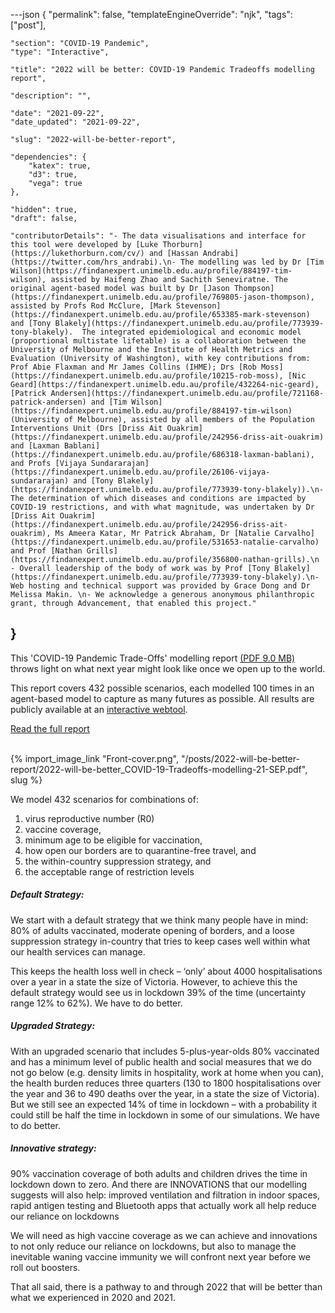 ---json
{
	"permalink": false,
	"templateEngineOverride": "njk",
	"tags": ["post"],
	
	"section": "COVID-19 Pandemic",
	"type": "Interactive",

	"title": "2022 will be better: COVID-19 Pandemic Tradeoffs modelling report",
	
	"description": "",
	
	"date": "2021-09-22",
	"date_updated": "2021-09-22",
	
	"slug": "2022-will-be-better-report",
	
	"dependencies": {
		"katex": true,
		"d3": true,
		"vega": true
	},
	
	"hidden": true,
	"draft": false,

	"contributorDetails": "- The data visualisations and interface for this tool were developed by [Luke Thorburn](https://lukethorburn.com/cv/) and [Hassan Andrabi](https://twitter.com/hrs_andrabi).\n- The modelling was led by Dr [Tim Wilson](https://findanexpert.unimelb.edu.au/profile/884197-tim-wilson), assisted by Haifeng Zhao and Sachith Seneviratne. The original agent-based model was built by Dr [Jason Thompson](https://findanexpert.unimelb.edu.au/profile/769805-jason-thompson), assisted by Profs Rod McClure, [Mark Stevenson](https://findanexpert.unimelb.edu.au/profile/653385-mark-stevenson) and [Tony Blakely](https://findanexpert.unimelb.edu.au/profile/773939-tony-blakely).  The integrated epidemiological and economic model (proportional multistate lifetable) is a collaboration between the University of Melbourne and the Institute of Health Metrics and Evaluation (University of Washington), with key contributions from: Prof Abie Flaxman and Mr James Collins (IHME); Drs [Rob Moss](https://findanexpert.unimelb.edu.au/profile/10215-rob-moss), [Nic Geard](https://findanexpert.unimelb.edu.au/profile/432264-nic-geard), [Patrick Andersen](https://findanexpert.unimelb.edu.au/profile/721168-patrick-andersen) and [Tim Wilson](https://findanexpert.unimelb.edu.au/profile/884197-tim-wilson) (University of Melbourne), assisted by all members of the Population Interventions Unit (Drs [Driss Ait Ouakrim](https://findanexpert.unimelb.edu.au/profile/242956-driss-ait-ouakrim) and [Laxman Bablani](https://findanexpert.unimelb.edu.au/profile/686318-laxman-bablani), and Profs [Vijaya Sundararajan](https://findanexpert.unimelb.edu.au/profile/26106-vijaya-sundararajan) and [Tony Blakely](https://findanexpert.unimelb.edu.au/profile/773939-tony-blakely)).\n- The determination of which diseases and conditions are impacted by COVID-19 restrictions, and with what magnitude, was undertaken by Dr [Driss Ait Ouakrim](https://findanexpert.unimelb.edu.au/profile/242956-driss-ait-ouakrim), Ms Ameera Katar, Mr Patrick Abraham, Dr [Natalie Carvalho](https://findanexpert.unimelb.edu.au/profile/531653-natalie-carvalho) and Prof [Nathan Grills](https://findanexpert.unimelb.edu.au/profile/356800-nathan-grills).\n - Overall leadership of the body of work was by Prof [Tony Blakely](https://findanexpert.unimelb.edu.au/profile/773939-tony-blakely).\n- Web hosting and technical support was provided by Grace Dong and Dr Melissa Makin. \n- We acknowledge a generous anonymous philanthropic grant, through Advancement, that enabled this project."


}
---

This 'COVID-19 Pandemic Trade-Offs' modelling report <a href="/posts/2022-will-be-better-report/2022-will-be-better_COVID-19-Tradeoffs-modelling-21-SEP.pdf" target="_blank" rel="noopener noreferrer">(PDF 9.0 MB)</a> throws light on what next year might look like once we open up to the world.

This report covers 432 possible scenarios, each modelled 100 times in an agent-based model to capture as many futures as possible. All results are publicly available at an <a href="/pandemic-trade-offs-september-2021/" target="_blank" rel="noopener noreferrer">interactive webtool</a>.

<a href="/posts/2022-will-be-better-report/2022-will-be-better_COVID-19-Tradeoffs-modelling-21-SEP.pdf" class="button-small with-arrow" target="_blank" rel="noopener noreferrer">Read the full report</a><br /><br />

{% import_image_link "Front-cover.png", "/posts/2022-will-be-better-report/2022-will-be-better_COVID-19-Tradeoffs-modelling-21-SEP.pdf", slug %}

We model 432 scenarios for combinations of:

1. virus reproductive number (R0)
2. vaccine coverage,
3. minimum age to be eligible for vaccination,
4. how open our borders are to quarantine-free travel, and
5. the within-country suppression strategy, and
6. the acceptable range of restriction levels

<h5>Default Strategy:</h5>

We start with a default strategy that we think many people have in mind: 80% of adults vaccinated, moderate opening of borders, and a loose suppression strategy in-country that tries to keep cases well within what our health services can manage.

This keeps the health loss well in check – ‘only’ about 4000 hospitalisations over a year in a state the size of Victoria. However, to achieve this the default strategy would see us in lockdown 39% of the time (uncertainty range 12% to 62%). We have to do better.

<h5>Upgraded Strategy:</h5>

With an upgraded scenario that includes 5-plus-year-olds 80% vaccinated and has a minimum level of public health and social measures that we do not go below (e.g. density limits in hospitality, work at home when you can), the health burden reduces three quarters (130 to 1800 hospitalisations over the year and 36 to 490 deaths over the year, in a state the size of Victoria). But we still see an expected 14% of time in lockdown – with a probability it could still be half the time in lockdown in some of our simulations. We have to do better.

<h5>Innovative strategy:</h5>

90% vaccination coverage of both adults and children drives the time in lockdown down to zero. And there are INNOVATIONS that our modelling suggests will also help: improved ventilation and filtration in indoor spaces, rapid antigen testing and Bluetooth apps that actually work all help reduce our reliance on lockdowns

We will need as high vaccine coverage as we can achieve and innovations to not only reduce our reliance on lockdowns, but also to manage the inevitable waning vaccine immunity we will confront next year before we roll out boosters.

That all said, there is a pathway to and through 2022 that will be better than what we experienced in 2020 and 2021.
